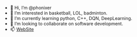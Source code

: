 - 👋 Hi, I’m @phonixer
- 👀 I’m interested in basketball, LOL, badminton.
- 🌱 I’m currently learning python, C++, DQN, DeepLearning.
- 💞️ I’m looking to collaborate on software development.
- 📫 [WebSite ](https://phonixer.github.io/ruiguo_website/)

<!---
phonixer/phonixer is a ✨ special ✨ repository because its `README.md` (this file) appears on your GitHub profile.
You can click the Preview link to take a look at your changes.
--->





